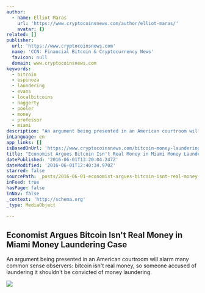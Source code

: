 ```yaml
---
author:
  - name: Elliot Maras
    url: 'https://www.cryptocoinsnews.com/author/elliot-maras/'
    avatar: {}
related: []
publisher:
  url: 'https://www.cryptocoinsnews.com'
  name: 'CCN: Financial Bitcoin & Cryptocurrency News'
  favicon: null
  domain: www.cryptocoinsnews.com
keywords:
  - bitcoin
  - espinoza
  - laundering
  - evans
  - localbitcoins
  - haggerty
  - pooler
  - money
  - professor
  - miami
description: "An argument being presented in an American courtroom will alarm many common sense observers: bitcoin isn't real money, so someone accused of laundering it shouldn't be convicted of money laundering."
inLanguage: en
app_links: []
isBasedOnUrl: 'https://www.cryptocoinsnews.com/bitcoin-money-laundering-case-miami/'
title: "Economist Argues Bitcoin Isn't Real Money in Miami Money Laundering Case"
datePublished: '2016-06-01T13:20:04.247Z'
dateModified: '2016-06-01T12:40:34.970Z'
starred: false
sourcePath: _posts/2016-06-01-economist-argues-bitcoin-isnt-real-money-in-miami-money-lau.md
inFeed: true
hasPage: false
inNav: false
_context: 'http://schema.org'
_type: MediaObject

---
```

<article style=""><h1>Economist Argues Bitcoin Isn't Real Money in Miami Money Laundering Case</h1><p>An argument being presented in an American courtroom will alarm many common sense observers: bitcoin isn't real money, so someone accused of laundering it shouldn't be convicted of money laundering.</p><img src="https://www.cryptocoinsnews.com/wp-content/uploads/2015/12/Bitcoin_dollar.jpg" /></article>